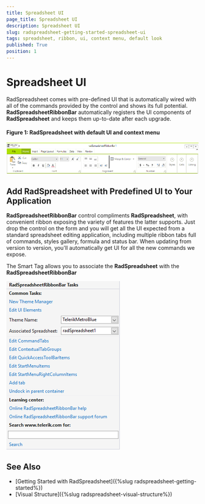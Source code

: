 ```yaml
---
title: Spreadsheet UI
page_title: Spreadsheet UI
description: Spreadsheet UI
slug: radspreadsheet-getting-started-spreadsheet-ui
tags: spreadsheet, ribbon, ui, context menu, default look
published: True
position: 1
---
```


# Spreadsheet UI

RadSpreadsheet comes with pre-defined UI that is automatically wired with all of the commands provided by the control and shows its full potential. **RadSpreadsheetRibbonBar** automatically registers the UI components of **RadSpreadsheet** and keeps them up-to-date after each upgrade.

#### Figure 1: RadSpreadsheet with default UI and context menu

![RadSpreadsheet_Ribbon_01](images/RadSpreadsheet_Ribbon_01.png)


## Add RadSpreadsheet with Predefined UI to Your Application

**RadSpreadsheetRibbonBar** control compliments **RadSpreadsheet**, with convenient ribbon exposing the variety of features the latter supports. Just drop the control on the form and you will get all the UI expected from a standard spreadsheet editing application, including multiple ribbon tabs full of commands, styles gallery, formula and status bar. When updating from version to version, you'll automatically get UI for all the new commands we expose.

The Smart Tag allows you to associate the **RadSpreadsheet** with the **RadSpreadsheetRibbonBar**

![RadSpreadsheet_Ribbon_02](images/RadSpreadsheet_Ribbon_02.png)


## See Also

* [Getting Started with RadSpreadsheet]({%slug radspreadsheet-getting-started%})
* [Visual Structure]({%slug radspreadsheet-visual-structure%})